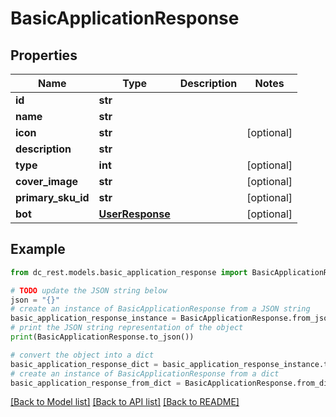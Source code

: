 # BasicApplicationResponse


## Properties

Name | Type | Description | Notes
------------ | ------------- | ------------- | -------------
**id** | **str** |  | 
**name** | **str** |  | 
**icon** | **str** |  | [optional] 
**description** | **str** |  | 
**type** | **int** |  | [optional] 
**cover_image** | **str** |  | [optional] 
**primary_sku_id** | **str** |  | [optional] 
**bot** | [**UserResponse**](UserResponse.md) |  | [optional] 

## Example

```python
from dc_rest.models.basic_application_response import BasicApplicationResponse

# TODO update the JSON string below
json = "{}"
# create an instance of BasicApplicationResponse from a JSON string
basic_application_response_instance = BasicApplicationResponse.from_json(json)
# print the JSON string representation of the object
print(BasicApplicationResponse.to_json())

# convert the object into a dict
basic_application_response_dict = basic_application_response_instance.to_dict()
# create an instance of BasicApplicationResponse from a dict
basic_application_response_from_dict = BasicApplicationResponse.from_dict(basic_application_response_dict)
```
[[Back to Model list]](../README.md#documentation-for-models) [[Back to API list]](../README.md#documentation-for-api-endpoints) [[Back to README]](../README.md)



